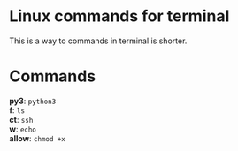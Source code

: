 # Linux commands for terminal
This is a way to commands in terminal is shorter.
# Commands
**py3**: ```python3```\
**f**: ```ls```\
**ct**: ```ssh```\
**w**: ```echo```\
**allow**: ```chmod +x```

